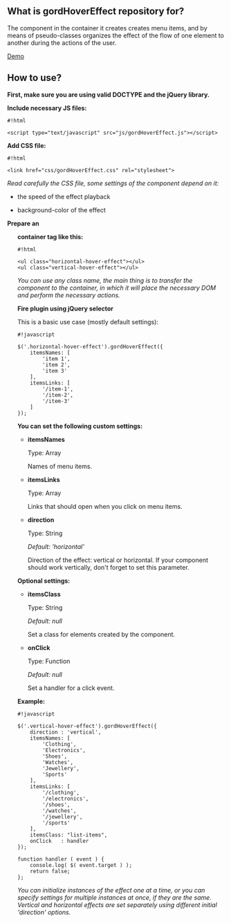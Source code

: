 ## What is gordHoverEffect repository for? ##

The component in the container it creates creates menu items, and by means of pseudo-classes organizes the effect of the flow of one element to another during the actions of the user.

[Demo](http://gordievskiy.com/lab/gordHoverEffect)

## How to use? ##

**First, make sure you are using valid DOCTYPE and the jQuery library.**

**Include necessary JS files:**
    
```
#!html

<script type="text/javascript" src="js/gordHoverEffect.js"></script>
```

**Add CSS file:**
    
```
#!html

<link href="css/gordHoverEffect.css" rel="stylesheet">
```
*Read carefully the CSS file, some settings of the component depend on it:*

* the speed of the effect playback

* background-color of the effect

**Prepare an <ul> container tag like this:**
    
```
#!html

<ul class="horizontal-hover-effect"></ul>
<ul class="vertical-hover-effect"></ul>
```

*You can use any class name, the main thing is to transfer the component to the container, in which it will place the necessary DOM and perform the necessary actions.*

**Fire plugin using jQuery selector**

This is a basic use case (mostly default settings):
    
```
#!javascript

$('.horizontal-hover-effect').gordHoverEffect({
    itemsNames: [
        'item 1',
        'item 2',
        'item 3'
    ],
    itemsLinks: [
        '/item-1',
        '/item-2',
        '/item-3'
    ]
});
```

**You can set the following custom settings:**

* **itemsNames**

    Type: Array

    Names of menu items.

* **itemsLinks**

    Type: Array

    Links that should open when you click on menu items.

* **direction**

    Type: String

    *Default: 'horizontal'*

    Direction of the effect: vertical or horizontal. If your component should work vertically, don't forget to set this parameter.

**Optional settings:**

* **itemsClass**

    Type: String

    *Default: null*

    Set a class for elements created by the component.

* **onClick**

    Type: Function

    *Default: null*

    Set a handler for a click event.

**Example:**
```
#!javascript

$('.vertical-hover-effect').gordHoverEffect({
    direction : 'vertical',
    itemsNames: [
        'Clothing',
        'Electronics',
        'Shoes',
        'Watches',
        'Jewellery',
        'Sports'
    ],
    itemsLinks: [
        '/clothing',
        '/electronics',
        '/shoes',
        '/watches',
        '/jewellery',
        '/sports'
    ],
    itemsClass: "list-items",
    onClick   : handler
});

function handler ( event ) {
    console.log( $( event.target ) );
    return false;
};

```

*You can initialize instances of the effect one at a time, or you can specify settings for multiple instances at once, if they are the same.
Vertical and horizontal effects are set separately using different initial 'direction' options.*